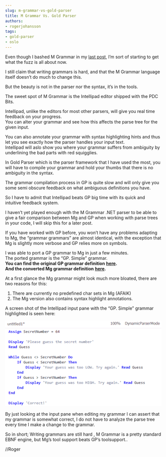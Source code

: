 ```yaml
---
slug: m-grammar-vs-gold-parser
title: M Grammar Vs. Gold Parser
authors:
- rogerjohansson
tags:
- gold-parser
- oslo
---
```

Even though I bashed M Grammar in my [last post](http://rogeralsing.com/2008/11/04/i-call-bs-on-the-oslo-m-language/), I’m sort of starting to get what the fuzz is all about now.

<!-- truncate -->

I still claim that writing grammars is hard, and that the M Grammar language itself doesn’t do much to change this.

But the beauty is not in the parser nor the syntax, it’s in the tools.

The sweet spot of M Grammar is the Intellipad editor shipped with the PDC Bits.

Intellipad, unlike the editors for most other parsers, will give you real time feedback on your progress.  
You can alter your grammar and see how this affects the parse tree for the given input.

You can also annotate your grammar with syntax highlighting hints and thus let you see exactly how the parser handles your input text.  
Intellipad will aslo show you where your grammar suffers from ambiguity by underlining the bad parts with red squigglies.

In Gold Parser which is the parser framework that I have used the most, you will have to compile your grammar and hold your thumbs that there is no ambiguity in the syntax.

The grammar compilation process in GP is quite slow and will only give you some semi obscure feedback on what ambiguous definitions you have.

So I have to admit that Intellipad beats GP big time with its quick and intuitive feedback system.

I haven’t yet played enough with the M Grammar .NET parser to be able to give a fair comparison between Mg and GP when working with parse trees in your code, I will skip this for a later post.

If you have worked with GP before, you won’t have any problems adapting to Mg, the “grammar grammars” are almost identical, with the exception that Mg is slightly more verbose and GP relies more on symbols.

I was able to port a GP grammar to Mg in just a few minutes.  
The ported grammar is the “GP. Simple” grammar.  
**You can find the original GP grammar definition** [**here**](http://www.puzzleframework.com/Blog/Downloads/simple.gold.txt)**.  
And the converted Mg grammar definition** [**here**](http://www.puzzleframework.com/Blog/Downloads/simple.m.txt)**.**

At a first glance the Mg grammar might look much more bloated, there are two reasons for this:  
1) There are currently no predefined char sets in Mg (AFAIK)  
2) The Mg version also contains syntax highlight annotations.

A screen shot of the Intellipad input pane with the “GP. Simple” grammar highlighted is seen here:

[![](./dslhighlight.gif)](http://rogeralsing.wordpress.com/wp-content/uploads/2008/11/dslhighlight.gif)

By just looking at the input pane when editing my grammar I can assert that my grammar is somewhat correct, I do not have to analyze the parse tree every time I make a change to the grammar.

So in short; Writing grammars are still hard , M Grammar is a pretty standard EBNF engine, but Mg’s tool support beats GP’s toolsupport..

//Roger
